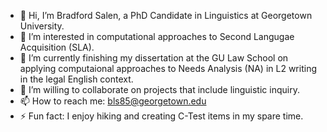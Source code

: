 - 👋 Hi, I’m Bradford Salen, a PhD Candidate in Linguistics at Georgetown University.
- 👀 I’m interested in computational approaches to Second Langugae Acquisition (SLA).
- 🌱 I’m currently finishing my dissertation at the GU Law School on applying computaional approaches to Needs Analysis (NA) in L2 writing in the legal English context.
- 💞️ I’m willing to collaborate on projects that include linguistic inquiry.
- 📫 How to reach me: bls85@georgetown.edu
- ⚡ Fun fact: I enjoy hiking and creating C-Test items in my spare time.

<!---
bradfordsalen/bradfordsalen is a ✨ special ✨ repository because its `README.md` (this file) appears on your GitHub profile.
You can click the Preview link to take a look at your changes.
--->
